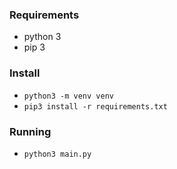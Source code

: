 ### Requirements

-   python 3
-   pip 3

### Install

-   `python3 -m venv venv`
-   `pip3 install -r requirements.txt`

### Running

-   `python3 main.py`
